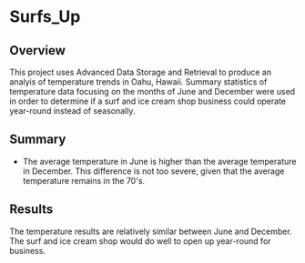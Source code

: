 # Surfs_Up
## Overview
This project uses Advanced Data Storage and Retrieval to produce an analyis of temperature trends in Oahu, Hawaii. Summary statistics of temperature data focusing on the months of June and December were used in order to determine if a surf and ice cream shop business could operate year-round instead of seasonally.

## Summary

* The average temperature in June is higher than the average temperature in December. This difference is not too severe, given that the average temperature remains in the 70's.


## Results
The temperature results are relatively similar between June and December. The surf and ice cream shop would do well to open up year-round for business.
